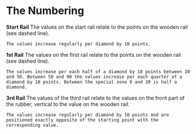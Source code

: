 # The Numbering

**Start Rail**
    The values on the start rail relate to the points on the wooden rail (see dashed line).

    The values increase regularly per diamond by 10 points.

**1st Rail**
    The values on the first rail relate to the points on the wooden rail (see dashed line).

    The values increase per each half of a diamond by 10 points between 20 and 50. Between 50 and 90 the values increase per each quarter of a diamond by 10 points. Between the special zone 0 and 20 is half a diamond.

**3rd Rail**
    The values of the third rail relate to the values on the front part of the rubber, vertical to the value on the wooden rail.

    The values increase regularly per diamond by 10 points and are positioned exactly opposite of the starting point with the corresponding value.

<!-- P02 -->
